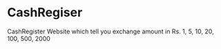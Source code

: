 # CashRegiser

CashRegister Website which tell you exchange amount in  Rs. 1, 5, 10, 20, 100, 500, 2000
